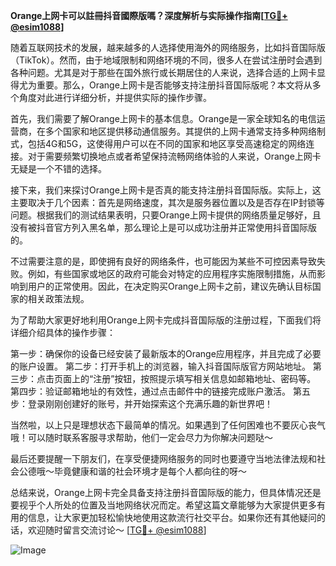 **Orange上网卡可以註冊抖音國際版嗎？深度解析与实际操作指南[[TG💪+ @esim1088](https://t.me/s/esim1088)]**

随着互联网技术的发展，越来越多的人选择使用海外的网络服务，比如抖音国际版（TikTok）。然而，由于地域限制和网络环境的不同，很多人在尝试注册时会遇到各种问题。尤其是对于那些在国外旅行或长期居住的人来说，选择合适的上网卡显得尤为重要。那么，Orange上网卡是否能够支持注册抖音国际版呢？本文将从多个角度对此进行详细分析，并提供实际的操作步骤。

首先，我们需要了解Orange上网卡的基本信息。Orange是一家全球知名的电信运营商，在多个国家和地区提供移动通信服务。其提供的上网卡通常支持多种网络制式，包括4G和5G，这使得用户可以在不同的国家和地区享受高速稳定的网络连接。对于需要频繁切换地点或者希望保持流畅网络体验的人来说，Orange上网卡无疑是一个不错的选择。

接下来，我们来探讨Orange上网卡是否真的能支持注册抖音国际版。实际上，这主要取决于几个因素：首先是网络速度，其次是服务器位置以及是否存在IP封锁等问题。根据我们的测试结果表明，只要Orange上网卡提供的网络质量足够好，且没有被抖音官方列入黑名单，那么理论上是可以成功注册并正常使用抖音国际版的。

不过需要注意的是，即使拥有良好的网络条件，也可能因为某些不可控因素导致失败。例如，有些国家或地区的政府可能会对特定的应用程序实施限制措施，从而影响到用户的正常使用。因此，在决定购买Orange上网卡之前，建议先确认目标国家的相关政策法规。

为了帮助大家更好地利用Orange上网卡完成抖音国际版的注册过程，下面我们将详细介绍具体的操作步骤：

第一步：确保你的设备已经安装了最新版本的Orange应用程序，并且完成了必要的账户设置。
第二步：打开手机上的浏览器，输入抖音国际版官方网站地址。
第三步：点击页面上的“注册”按钮，按照提示填写相关信息如邮箱地址、密码等。
第四步：验证邮箱地址的有效性，通过点击邮件中的链接完成账户激活。
第五步：登录刚刚创建好的账号，并开始探索这个充满乐趣的新世界吧！

当然啦，以上只是理想状态下最简单的情况。如果遇到了任何困难也不要灰心丧气哦！可以随时联系客服寻求帮助，他们一定会尽力为你解决问题哒～

最后还要提醒一下朋友们，在享受便捷网络服务的同时也要遵守当地法律法规和社会公德哦～毕竟健康和谐的社会环境才是每个人都向往的呀～

总结来说，Orange上网卡完全具备支持注册抖音国际版的能力，但具体情况还是要视乎个人所处的位置及当地网络状况而定。希望这篇文章能够为大家提供更多有用的信息，让大家更加轻松愉快地使用这款流行社交平台。如果你还有其他疑问的话，欢迎随时留言交流讨论～ [[TG💪+ @esim1088](https://t.me/s/esim1088)] 

![Image](https://i.postimg.cc/4NQfJmqS/Snipaste-2025-05-13-00-14-12.png)